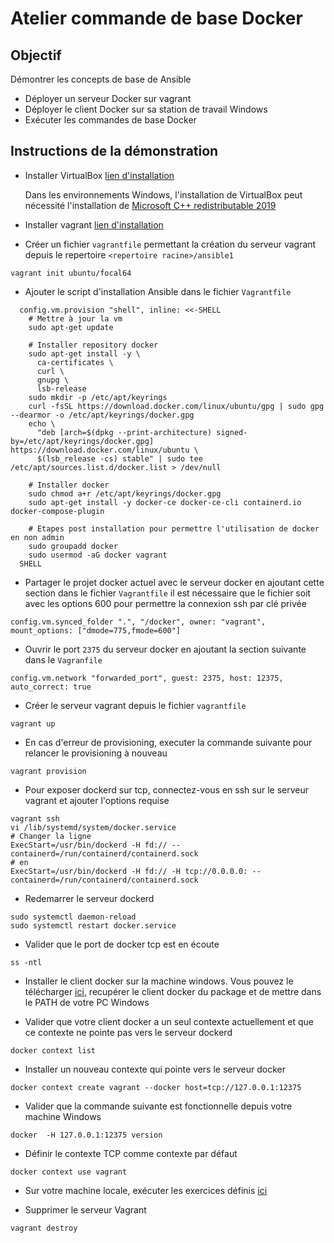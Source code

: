 # Atelier commande de base Docker

## Objectif

Démontrer les concepts de base de Ansible

* Déployer un serveur Docker sur vagrant
* Déployer le client Docker sur sa station de travail Windows
* Exécuter les commandes de base Docker

## Instructions de la démonstration

* Installer VirtualBox [lien d'installation](https://www.virtualbox.org/wiki/Downloads)

    Dans les environnements Windows, l'installation de VirtualBox peut nécessité l'installation de [Microsoft C++ redistributable 2019](https://learn.microsoft.com/en-us/cpp/windows/latest-supported-vc-redist?view=msvc-170)

* Installer vagrant [lien d'installation](https://developer.hashicorp.com/vagrant/docs/installation)

* Créer un fichier `vagrantfile` permettant la création du serveur vagrant depuis le repertoire `<repertoire racine>/ansible1` 
```
vagrant init ubuntu/focal64
```

* Ajouter le script d'installation Ansible dans le fichier `Vagrantfile`
```
  config.vm.provision "shell", inline: <<-SHELL
    # Mettre à jour la vm
    sudo apt-get update

    # Installer repository docker
    sudo apt-get install -y \
      ca-certificates \
      curl \
      gnupg \
      lsb-release
    sudo mkdir -p /etc/apt/keyrings
    curl -fsSL https://download.docker.com/linux/ubuntu/gpg | sudo gpg --dearmor -o /etc/apt/keyrings/docker.gpg
    echo \
      "deb [arch=$(dpkg --print-architecture) signed-by=/etc/apt/keyrings/docker.gpg] https://download.docker.com/linux/ubuntu \
      $(lsb_release -cs) stable" | sudo tee /etc/apt/sources.list.d/docker.list > /dev/null
    
    # Installer docker
    sudo chmod a+r /etc/apt/keyrings/docker.gpg
    sudo apt-get install -y docker-ce docker-ce-cli containerd.io docker-compose-plugin

    # Etapes post installation pour permettre l'utilisation de docker en non admin
    sudo groupadd docker
    sudo usermod -aG docker vagrant
  SHELL
```

* Partager le projet docker actuel avec le serveur docker en ajoutant cette section dans le fichier `Vagrantfile` il est nécessaire que le fichier soit avec les options 600 pour permettre la connexion ssh par clé privée
```
config.vm.synced_folder ".", "/docker", owner: "vagrant", mount_options: ["dmode=775,fmode=600"]
```

* Ouvrir le port `2375` du serveur docker en ajoutant la section suivante dans le `Vagranfile`
```
config.vm.network "forwarded_port", guest: 2375, host: 12375, auto_correct: true
```

* Créer le serveur vagrant depuis le fichier `vagrantfile`
```
vagrant up
```

* En cas d'erreur de provisioning, executer la commande suivante pour relancer le provisioning à nouveau
```
vagrant provision
```

* Pour exposer dockerd sur tcp, connectez-vous en ssh sur le serveur vagrant et ajouter l'options requise
```
vagrant ssh
vi /lib/systemd/system/docker.service
# Changer la ligne
ExecStart=/usr/bin/dockerd -H fd:// --containerd=/run/containerd/containerd.sock
# en
ExecStart=/usr/bin/dockerd -H fd:// -H tcp://0.0.0.0: --containerd=/run/containerd/containerd.sock
```

* Redemarrer le serveur dockerd
```
sudo systemctl daemon-reload
sudo systemctl restart docker.service
```

* Valider que le port de docker tcp est en écoute
```
ss -ntl
```

* Installer le client docker sur la machine windows. Vous pouvez le télécharger [ici](https://download.docker.com/win/static/stable/x86_64/docker-20.10.20.zip), recupérer le client docker du package et de mettre dans le PATH de votre PC Windows

* Valider que votre client docker a un seul contexte actuellement et que ce contexte ne pointe pas vers le serveur dockerd
```
docker context list
```

* Installer un nouveau contexte qui pointe vers le serveur docker
```
docker context create vagrant --docker host=tcp://127.0.0.1:12375
```

* Valider que la commande suivante est fonctionnelle depuis votre machine Windows
```
docker  -H 127.0.0.1:12375 version
```

* Définir le contexte TCP comme contexte par défaut
```
docker context use vagrant
```

* Sur votre machine locale, exécuter les exercices définis [ici](https://training.play-with-docker.com/ops-s1-hello/)

* Supprimer le serveur Vagrant
```
vagrant destroy
```